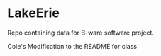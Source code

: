 # LakeErie
Repo containing data for B-ware software project.

Cole's Modification to the README for class


